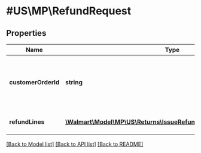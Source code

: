 # #US\MP\RefundRequest

## Properties

Name | Type | Description | Notes
------------ | ------------- | ------------- | -------------
**customerOrderId** | **string** | A unique ID associated with the sales order for specified customer |
**refundLines** | [**\Walmart\Model\MP\US\Returns\IssueRefundRequestRefundLinesInner[]**](IssueRefundRequestRefundLinesInner.md) | Array of refund lines. |


[[Back to Model list]](../) [[Back to API list]](../../Api/US/MP) [[Back to README]](../../README.md)
